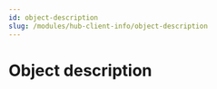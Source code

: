 ```yaml
---
id: object-description
slug: /modules/hub-client-info/object-description
---
```

# Object description
